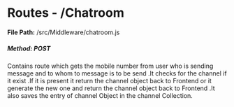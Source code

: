 # Routes - /Chatroom

**File Path:**  /src/Middleware/chatroom.js

##### Method: POST

Contains route which gets the mobile number from user who is sending message and to whom to message is to be send  .It checks for the channel if it exist .If it is present it return the channel object back to Frontend or it generate the new one and return the channel object back to Frontend  .It also saves the entry of channel  Object in the channel Collection.
